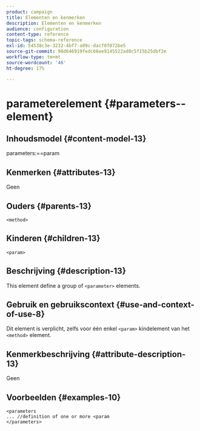 ```yaml
---
product: campaign
title: Elementen en kenmerken
description: Elementen en kenmerken
audience: configuration
content-type: reference
topic-tags: schema-reference
exl-id: 54538c3e-3232-4bf7-a09c-dacf0f072be5
source-git-commit: 98d646919fedc66ee9145522ad0c5f15b25dbf2e
workflow-type: tm+mt
source-wordcount: '46'
ht-degree: 17%

---
```


# parameterelement {#parameters--element}

## Inhoudsmodel {#content-model-13}

parameters:==param

## Kenmerken {#attributes-13}

Geen

## Ouders {#parents-13}

`<method>`

## Kinderen {#children-13}

`<param>`

## Beschrijving {#description-13}

This element define a group of `<parameter>` elements.

## Gebruik en gebruikscontext {#use-and-context-of-use-8}

Dit element is verplicht, zelfs voor één enkel `<param>` kindelement van het `<method>` element.

## Kenmerkbeschrijving {#attribute-description-13}

Geen

## Voorbeelden {#examples-10}

```
<parameters
... //definition of one or more <param
</parameters>
```
